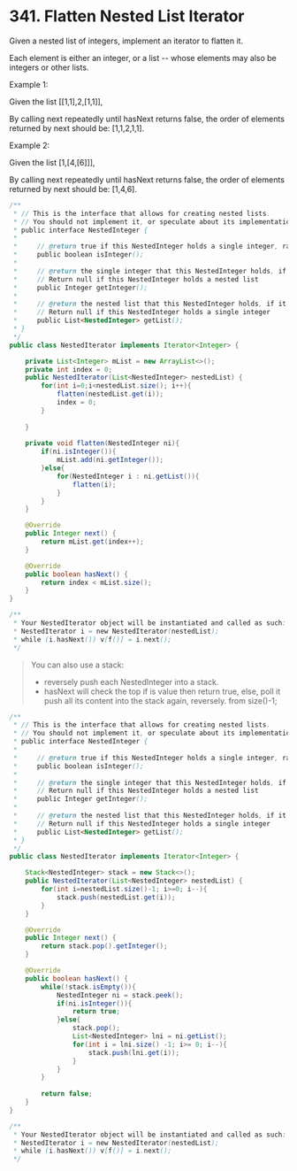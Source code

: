 # 341. Flatten Nested List Iterator

Given a nested list of integers, implement an iterator to flatten it.

Each element is either an integer, or a list -- whose elements may also be integers or other lists.

Example 1:

Given the list [[1,1],2,[1,1]],

By calling next repeatedly until hasNext returns false, the order of elements returned by next should be: [1,1,2,1,1].

Example 2:

Given the list [1,[4,[6]]],

By calling next repeatedly until hasNext returns false, the order of elements returned by next should be: [1,4,6].

```java
/**
 * // This is the interface that allows for creating nested lists.
 * // You should not implement it, or speculate about its implementation
 * public interface NestedInteger {
 *
 *     // @return true if this NestedInteger holds a single integer, rather than a nested list.
 *     public boolean isInteger();
 *
 *     // @return the single integer that this NestedInteger holds, if it holds a single integer
 *     // Return null if this NestedInteger holds a nested list
 *     public Integer getInteger();
 *
 *     // @return the nested list that this NestedInteger holds, if it holds a nested list
 *     // Return null if this NestedInteger holds a single integer
 *     public List<NestedInteger> getList();
 * }
 */
public class NestedIterator implements Iterator<Integer> {

    private List<Integer> mList = new ArrayList<>();
    private int index = 0;
    public NestedIterator(List<NestedInteger> nestedList) {
        for(int i=0;i<nestedList.size(); i++){
            flatten(nestedList.get(i));
            index = 0;
        }
        
    }
    
    private void flatten(NestedInteger ni){
        if(ni.isInteger()){
            mList.add(ni.getInteger());
        }else{
            for(NestedInteger i : ni.getList()){
                flatten(i);
            }
        }
    }

    @Override
    public Integer next() {
        return mList.get(index++);
    }

    @Override
    public boolean hasNext() {
        return index < mList.size();
    }
}

/**
 * Your NestedIterator object will be instantiated and called as such:
 * NestedIterator i = new NestedIterator(nestedList);
 * while (i.hasNext()) v[f()] = i.next();
 */
```


> You can also use a stack:
> * reversely push each NestedInteger into a stack.
> * hasNext will check the top if is value then return true, else, poll it push all its content into the stack again,  reversely. from size()-1;

```java
/**
 * // This is the interface that allows for creating nested lists.
 * // You should not implement it, or speculate about its implementation
 * public interface NestedInteger {
 *
 *     // @return true if this NestedInteger holds a single integer, rather than a nested list.
 *     public boolean isInteger();
 *
 *     // @return the single integer that this NestedInteger holds, if it holds a single integer
 *     // Return null if this NestedInteger holds a nested list
 *     public Integer getInteger();
 *
 *     // @return the nested list that this NestedInteger holds, if it holds a nested list
 *     // Return null if this NestedInteger holds a single integer
 *     public List<NestedInteger> getList();
 * }
 */
public class NestedIterator implements Iterator<Integer> {

    Stack<NestedInteger> stack = new Stack<>();
    public NestedIterator(List<NestedInteger> nestedList) {
        for(int i=nestedList.size()-1; i>=0; i--){
            stack.push(nestedList.get(i));
        }
    }

    @Override
    public Integer next() {
        return stack.pop().getInteger();
    }

    @Override
    public boolean hasNext() {
        while(!stack.isEmpty()){
            NestedInteger ni = stack.peek();
            if(ni.isInteger()){
                return true;
            }else{
                stack.pop();
                List<NestedInteger> lni = ni.getList();
                for(int i = lni.size() -1; i>= 0; i--){
                    stack.push(lni.get(i));
                }
            }
        }
        
        return false;
    }
}

/**
 * Your NestedIterator object will be instantiated and called as such:
 * NestedIterator i = new NestedIterator(nestedList);
 * while (i.hasNext()) v[f()] = i.next();
 */
```